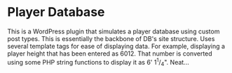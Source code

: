 Player Database
========

This is a WordPress plugin that simulates a player database using custom post types. This is essentially the backbone of DB's site structure. Uses several template tags for ease of displaying data. For example, displaying a player height that has been entered as 6012. That number is converted using some PHP string functions to display it as 6' 1<sup>1</sup>/<sub>4</sub>". Neat...
